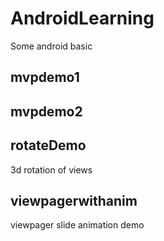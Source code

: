 # AndroidLearning
Some android basic

## mvpdemo1

## mvpdemo2

## rotateDemo
3d rotation of views

## viewpagerwithanim
viewpager slide animation demo